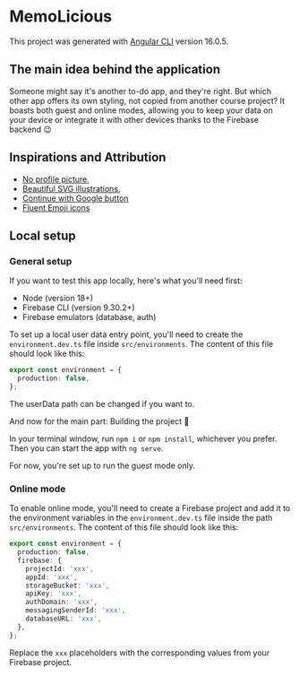 # MemoLicious

This project was generated with [Angular CLI](https://github.com/angular/angular-cli) version 16.0.5.

## The main idea behind the application

Someone might say it's another to-do app, and they're right. But which other app offers its own styling, not copied from another course project? It boasts both guest and online modes, allowing you to keep your data on your device or integrate it with other devices thanks to the Firebase backend 😉

## Inspirations and Attribution

- [No profile picture](https://www.iconpacks.net/free-icon/no-profile-picture-15257.html),
- [Beautiful SVG illustrations](https://undraw.co/illustrations),
- [Continue with Google button](https://developers.google.com/identity/branding-guidelines)
- [Fluent Emoji icons](https://icon-sets.iconify.design/fluent-emoji/)

## Local setup

### General setup

If you want to test this app locally, here's what you'll need first:

- Node (version 18+)
- Firebase CLI (version 9.30.2+)
- Firebase emulators (database, auth)

To set up a local user data entry point, you'll need to create the `environment.dev.ts` file inside `src/environments`. The content of this file should look like this:

```typescript
export const environment = {
  production: false,
};
```

The userData path can be changed if you want to.

And now for the main part: Building the project 🤘

In your terminal window, run `npm i` or `npm install`, whichever you prefer. Then you can start the app with `ng serve`.

For now, you're set up to run the guest mode only.

### Online mode

To enable online mode, you'll need to create a Firebase project and add it to the environment variables in the `environment.dev.ts` file inside the path `src/environments`. The content of this file should look like this:

```typescript
export const environment = {
  production: false,
  firebase: {
    projectId: 'xxx',
    appId: 'xxx',
    storageBucket: 'xxx',
    apiKey: 'xxx',
    authDomain: 'xxx',
    messagingSenderId: 'xxx',
    databaseURL: 'xxx',
  },
};
```

Replace the `xxx` placeholders with the corresponding values from your Firebase project.

